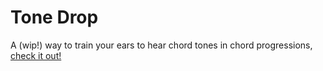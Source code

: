 # Tone Drop

A (wip!) way to train your ears to hear chord tones in chord progressions, [check it out!](https://tone-drop.vercel.app/)
